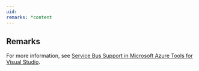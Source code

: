 ```yaml
---
uid: 
remarks: *content
---
```

## Remarks  
 For more information, see [Service Bus Support in Microsoft Azure Tools for Visual Studio](http://msdn.microsoft.com/library/jj149830).